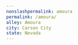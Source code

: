 ```yaml
---
﻿nonslashpermalink: amoura
permalink: /amoura/
alley: Amoura
city: Carson City
state: Nevada
---
```

